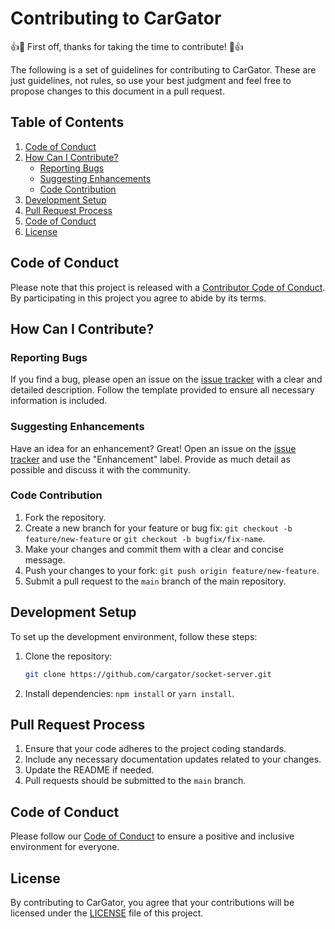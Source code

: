 # Contributing to CarGator

👍🎉 First off, thanks for taking the time to contribute! 🎉👍

The following is a set of guidelines for contributing to CarGator. These are just guidelines, not rules, so use your best judgment and feel free to propose changes to this document in a pull request.

## Table of Contents

1. [Code of Conduct](#code-of-conduct)
2. [How Can I Contribute?](#how-can-i-contribute)
    - [Reporting Bugs](#reporting-bugs)
    - [Suggesting Enhancements](#suggesting-enhancements)
    - [Code Contribution](#code-contribution)
3. [Development Setup](#development-setup)
4. [Pull Request Process](#pull-request-process)
5. [Code of Conduct](#code-of-conduct)
6. [License](#license)

## Code of Conduct

Please note that this project is released with a [Contributor Code of Conduct](CODE_OF_CONDUCT.md). By participating in this project you agree to abide by its terms.

## How Can I Contribute?

### Reporting Bugs

If you find a bug, please open an issue on the [issue tracker](link-to-issue-tracker) with a clear and detailed description. Follow the template provided to ensure all necessary information is included.

### Suggesting Enhancements

Have an idea for an enhancement? Great! Open an issue on the [issue tracker](link-to-issue-tracker) and use the "Enhancement" label. Provide as much detail as possible and discuss it with the community.

### Code Contribution

1. Fork the repository.
2. Create a new branch for your feature or bug fix: `git checkout -b feature/new-feature` or `git checkout -b bugfix/fix-name`.
3. Make your changes and commit them with a clear and concise message.
4. Push your changes to your fork: `git push origin feature/new-feature`.
5. Submit a pull request to the `main` branch of the main repository.

## Development Setup

To set up the development environment, follow these steps:

1. Clone the repository:
   
    ```bash
    git clone https://github.com/cargator/socket-server.git
    ```
3. Install dependencies: `npm install` or `yarn install`.

## Pull Request Process

1. Ensure that your code adheres to the project coding standards.
2. Include any necessary documentation updates related to your changes.
3. Update the README if needed.
4. Pull requests should be submitted to the `main` branch.

## Code of Conduct

Please follow our [Code of Conduct](CODE_OF_CONDUCT.md) to ensure a positive and inclusive environment for everyone.

## License

By contributing to CarGator, you agree that your contributions will be licensed under the [LICENSE](LICENSE) file of this project.
